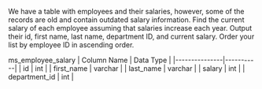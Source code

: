 We have a table with employees and their salaries, however, some of the records are old and contain outdated salary information. 
Find the current salary of each employee assuming that salaries increase each year. 
Output their id, first name, last name, department ID, and current salary. Order your list by employee ID in ascending order.

ms_employee_salary
| Column Name   | Data Type |
|---------------|-----------|
| id            | int       |
| first_name    | varchar   |
| last_name     | varchar   |
| salary        | int       |
| department_id | int       |

